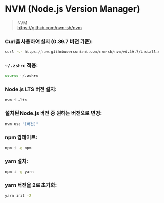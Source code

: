 # NVM (Node.js Version Manager)

> NVM
> <br> https://github.com/nvm-sh/nvm

### Curl을 사용하여 설치 (0.39.7 버전 기준):

```zsh
curl -o- https://raw.githubusercontent.com/nvm-sh/nvm/v0.39.7/install.sh | bash
```

### `~/.zshrc` 적용:

```zsh
source ~/.zshrc
```

### Node.js LTS 버전 설치:

```zsh
nvm i —lts
```

### 설치된 Node.js 버전 중 원하는 버전으로 변경:

```zsh
nvm use "[버전]"
```

### npm 업데이트:

```zsh
npm i -g npm
```

### yarn 설치:

```zsh
npm i -g yarn
```

### yarn 버전을 2로 초기화:

```zsh
yarn init -2
```
